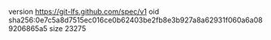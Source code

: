 version https://git-lfs.github.com/spec/v1
oid sha256:0e7c5a8d7515ec016ce0b62403be2fb8e3b927a8a62931f060a6a089206865a5
size 23275
